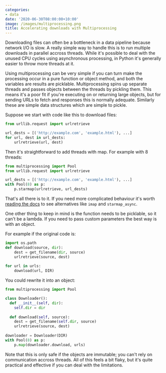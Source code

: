 ```yaml
---
categories:
- data
date: '2020-06-30T08:00:00+10:00'
image: /images/multiprocessing.png
title: Accelerating downloads with Multiprocessing
---
```


Downloading files can often be a bottleneck in a data pipeline because network I/O is slow.
A really simple way to handle this is to run multiple downloads in parallel accross threads.
While it's possible to deal with the unused CPU cycles using asynchronous processing, in Python it's generally easier to throw more threads at it.

Using multiprocessing can be very simple if you can turn make the processing occur in a pure function or object method, and both the variables are results are picklable.
Multiprocessing spins up separate threads and passes objects between the threads by pickling them.
This means it's a poor fit if you're executing on or returning large objects, but for sending URLs to fetch and responses this is normally adequate.
Similarly these are simple data structures which are simple to pickle.

Suppose we start with code like this to download files:

```python
from urllib.request import urlretrieve

url_dests = [('http://example.com', 'example.html'), ...]
for url, dest in url_dests:
    urlretrieve(url, dest)
```

Then it's straightforward to add threads with map.
For example with 8 threads:

```python
from multiprocessing import Pool
from urllib.request import urlretrieve

url_dests = [('http://example.com', 'example.html'), ...]
with Pool(8) as p:
    p.starmap(urlretrieve, url_dests)
```

That's all there is to it.
If you need more complicated behaviour it's worth [reading the docs](https://docs.python.org/3/library/multiprocessing.html#multiprocessing.pool.Pool.map) to see alternatives like `imap` and `starmap_async`.

One other thing to keep in mind is the function needs to be picklable, so it can't be a lambda.
If you need to pass custom parameters the best way is with an object.

For example if the original code is:

```python
import os.path
def download(source, dir):
    dest = get_filename(dir, source)
    urlretrieve(source, dest)
    
for url in urls:
    download(url, DIR)
```

You could rewrite it into an object:

```python
from multiprocessing import Pool

class Downloader():
  def __init__(self, dir):
    self.dir = dir
    
  def download(self, source):
    dest = get_filename(self.dir, source)
    urlretrieve(source, dest)
    
downloader = Downloader(DIR)
with Pool(8) as p:
    p.map(downloader.download, urls)
```


Note that this is only safe if the objects are immutable; you can't rely on communication accross threads.
All of this feels a bit flaky, but it's quite practical and effective if you can deal with the limitations.